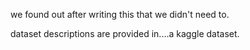 we found out after writing this that we didn't need to.

dataset descriptions are provided in....a kaggle dataset.